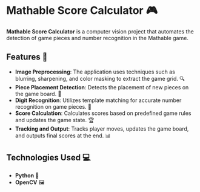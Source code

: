 # Mathable Score Calculator 🎮

**Mathable Score Calculator** is a computer vision project that automates the detection of game pieces and number recognition in the Mathable game.

## Features 🔧
- **Image Preprocessing**: The application uses techniques such as blurring, sharpening, and color masking to extract the game grid. 🔍
- **Piece Placement Detection**: Detects the placement of new pieces on the game board. 📍
- **Digit Recognition**: Utilizes template matching for accurate number recognition on game pieces. 🔢
- **Score Calculation**: Calculates scores based on predefined game rules and updates the game state. 🏆
- **Tracking and Output**: Tracks player moves, updates the game board, and outputs final scores at the end. 📊

## Technologies Used 💻
- **Python** 🐍
- **OpenCV** 🖼️


